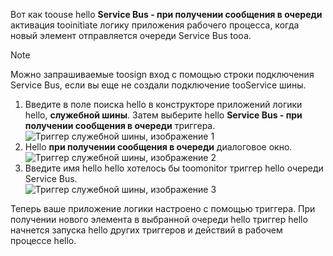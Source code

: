 Вот как toouse hello **Service Bus - при получении сообщения в очереди** активация tooinitiate логику приложения рабочего процесса, когда новый элемент отправляется очереди Service Bus tooa.  

> [!NOTE]
> Можно запрашиваемые toosign вход с помощью строки подключения Service Bus, если вы еще не создали подключение tooService шины.  
> 
> 

1. Введите в поле поиска hello в конструкторе приложений логики hello, **служебной шины**. Затем выберите hello **Service Bus - при получении сообщения в очереди** триггера.  
   ![Триггер служебной шины, изображение 1](./media/connectors-create-api-servicebus/trigger-1.png)   
2. Hello **при получении сообщения в очереди** диалоговое окно.  
   ![Триггер служебной шины, изображение 2](./media/connectors-create-api-servicebus/trigger-2.png)   
3. Введите имя hello hello хотелось бы toomonitor триггер hello очереди Service Bus.   
   ![Триггер служебной шины, изображение 3](./media/connectors-create-api-servicebus/trigger-3.png)   

Теперь ваше приложение логики настроено с помощью триггера. При получении нового элемента в выбранной очереди hello триггер hello начнется запуска hello других триггеров и действий в рабочем процессе hello.    

